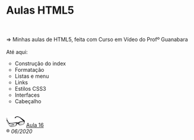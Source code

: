<h1>Aulas HTML5</h1><br/>
<br/>
=> Minhas aulas de HTML5, feita com Curso em Vídeo do Profº Guanabara<br/>
<br/>
Até aqui:
<ul type="circle">
	<li>Construção do index</li>
	<li>Formatação</li>
	<li>Listas e menu</li>
	<li>Links</li>
	<li>Estilos CSS3</li>
	<li>Interfaces</li>
	<li>Cabeçalho</li>
</ul>
<br/>

<img src="_imagens/glass-oculos-preto-min.png"/>
<a href="http://www.youtube.com/watch?v=1a5lQhBW2PI&t=67s" target="_blank">Aula 16</a>
<br/>
&reg;
<i>06/2020</i>
